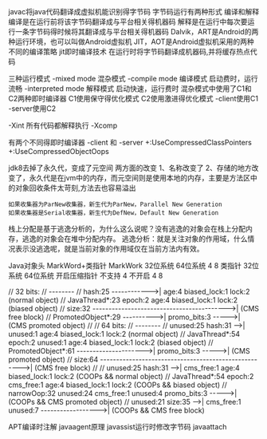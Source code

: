 javac将java代码翻译成虚拟机能识别得字节码
字节码运行有两种形式
    编译和解释
    编译是在运行前将该字节码翻译成与平台相关得机器码
    解释是在运行中每次要运行一条字节码得时候将其翻译成与平台相关得机器码
Dalvik，ART是Android的两种运行环境，也可以叫做Android虚拟机 JIT，AOT是Android虚拟机采用的两种不同的编译策略
jit即时编译技术
    在运行时将字节码翻译成机器码,并将缓存热点代码

三种运行模式
    -mixed mode         混杂模式
    -compile mode       编译模式    启动费时，运行流畅
    -interpreted mode   解释模式    启动快速，运行费时
混杂模式中使用了C1和C2两种即时编译器
    C1使用保守得优化模式
    C2使用激进得优化模式
-client使用C1
-server使用C2

-Xint   所有代码都解释执行
-Xcomp

有两个不同得即时编译器
    -client 和 -server
+:UseCompressedClassPointers
+:UseCompressedObjectOops

jdk8去掉了永久代，变成了元空间
两方面的改变
    1、名称改变了
    2、存储的地方改变了，永久代是在jvm中的内存，而元空间则是使用本地的内存，主要是方法区中的对象回收条件太苛刻,方法去也容易溢出


    如果收集器为ParNew收集器，新生代为ParNew，Parallel New Generation
    如果收集器是Serial收集器，新生代为DefNew，Default New Generation

栈上分配是基于逃逸分析的，为什么这么说呢？没有逃逸的对象会在栈上分配内存，逃逸的对象会在堆中分配内存。
逃逸分析：就是关注对象的作用域，什么情况表示没逃逸呢，就是当前对象的作用域仅在当前方法内有效。


Java对象头
MarkWord+类指针
MarkWork
32位系统   64位系统
4           8
类指针
            32位系统       64位系统
开启压缩指针   不支持             4
不开启        4             8

//  32 bits:
//  --------
//             hash:25 ------------>| age:4    biased_lock:1 lock:2 (normal object)
//             JavaThread*:23 epoch:2 age:4    biased_lock:1 lock:2 (biased object)
//             size:32 ------------------------------------------>| (CMS free block)
//             PromotedObject*:29 ---------->| promo_bits:3 ----->| (CMS promoted object)
//
//  64 bits:
//  --------
//  unused:25 hash:31 -->| unused:1   age:4    biased_lock:1 lock:2 (normal object)
//  JavaThread*:54 epoch:2 unused:1   age:4    biased_lock:1 lock:2 (biased object)
//  PromotedObject*:61 --------------------->| promo_bits:3 ----->| (CMS promoted object)
//  size:64 ----------------------------------------------------->| (CMS free block)
//
//  unused:25 hash:31 -->| cms_free:1 age:4    biased_lock:1 lock:2 (COOPs && normal object)
//  JavaThread*:54 epoch:2 cms_free:1 age:4    biased_lock:1 lock:2 (COOPs && biased object)
//  narrowOop:32 unused:24 cms_free:1 unused:4 promo_bits:3 ----->| (COOPs && CMS promoted object)
//  unused:21 size:35 -->| cms_free:1 unused:7 ------------------>| (COOPs && CMS free block)

APT编译时注解
javaagent原理
javassist运行时修改字节码
javaattach
